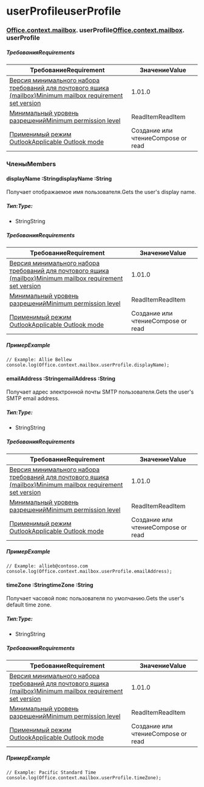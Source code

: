 
# <a name="userprofile"></a><span data-ttu-id="7fc48-101">userProfile</span><span class="sxs-lookup"><span data-stu-id="7fc48-101">userProfile</span></span>

### <span data-ttu-id="7fc48-p101">[Office](Office.md)[.context](Office.context.md)[.mailbox](Office.context.mailbox.md). userProfile</span><span class="sxs-lookup"><span data-stu-id="7fc48-p101">[Office](Office.md)[.context](Office.context.md)[.mailbox](Office.context.mailbox.md). userProfile</span></span>

##### <a name="requirements"></a><span data-ttu-id="7fc48-104">Требования</span><span class="sxs-lookup"><span data-stu-id="7fc48-104">Requirements</span></span>

|<span data-ttu-id="7fc48-105">Требование</span><span class="sxs-lookup"><span data-stu-id="7fc48-105">Requirement</span></span>| <span data-ttu-id="7fc48-106">Значение</span><span class="sxs-lookup"><span data-stu-id="7fc48-106">Value</span></span>|
|---|---|
|[<span data-ttu-id="7fc48-107">Версия минимального набора требований для почтового ящика (mailbox)</span><span class="sxs-lookup"><span data-stu-id="7fc48-107">Minimum mailbox requirement set version</span></span>](/javascript/office/requirement-sets/outlook-api-requirement-sets)| <span data-ttu-id="7fc48-108">1.0</span><span class="sxs-lookup"><span data-stu-id="7fc48-108">1.0</span></span>|
|[<span data-ttu-id="7fc48-109">Минимальный уровень разрешений</span><span class="sxs-lookup"><span data-stu-id="7fc48-109">Minimum permission level</span></span>](https://docs.microsoft.com/outlook/add-ins/understanding-outlook-add-in-permissions)| <span data-ttu-id="7fc48-110">ReadItem</span><span class="sxs-lookup"><span data-stu-id="7fc48-110">ReadItem</span></span>|
|[<span data-ttu-id="7fc48-111">Применимый режим Outlook</span><span class="sxs-lookup"><span data-stu-id="7fc48-111">Applicable Outlook mode</span></span>](https://docs.microsoft.com/outlook/add-ins/#extension-points)| <span data-ttu-id="7fc48-112">Создание или чтение</span><span class="sxs-lookup"><span data-stu-id="7fc48-112">Compose or read</span></span>|

### <a name="members"></a><span data-ttu-id="7fc48-113">Члены</span><span class="sxs-lookup"><span data-stu-id="7fc48-113">Members</span></span>

####  <a name="displayname-string"></a><span data-ttu-id="7fc48-114">displayName :String</span><span class="sxs-lookup"><span data-stu-id="7fc48-114">displayName :String</span></span>

<span data-ttu-id="7fc48-115">Получает отображаемое имя пользователя.</span><span class="sxs-lookup"><span data-stu-id="7fc48-115">Gets the user's display name.</span></span>

##### <a name="type"></a><span data-ttu-id="7fc48-116">Тип:</span><span class="sxs-lookup"><span data-stu-id="7fc48-116">Type:</span></span>

*   <span data-ttu-id="7fc48-117">String</span><span class="sxs-lookup"><span data-stu-id="7fc48-117">String</span></span>

##### <a name="requirements"></a><span data-ttu-id="7fc48-118">Требования</span><span class="sxs-lookup"><span data-stu-id="7fc48-118">Requirements</span></span>

|<span data-ttu-id="7fc48-119">Требование</span><span class="sxs-lookup"><span data-stu-id="7fc48-119">Requirement</span></span>| <span data-ttu-id="7fc48-120">Значение</span><span class="sxs-lookup"><span data-stu-id="7fc48-120">Value</span></span>|
|---|---|
|[<span data-ttu-id="7fc48-121">Версия минимального набора требований для почтового ящика (mailbox)</span><span class="sxs-lookup"><span data-stu-id="7fc48-121">Minimum mailbox requirement set version</span></span>](/javascript/office/requirement-sets/outlook-api-requirement-sets)| <span data-ttu-id="7fc48-122">1.0</span><span class="sxs-lookup"><span data-stu-id="7fc48-122">1.0</span></span>|
|[<span data-ttu-id="7fc48-123">Минимальный уровень разрешений</span><span class="sxs-lookup"><span data-stu-id="7fc48-123">Minimum permission level</span></span>](https://docs.microsoft.com/outlook/add-ins/understanding-outlook-add-in-permissions)| <span data-ttu-id="7fc48-124">ReadItem</span><span class="sxs-lookup"><span data-stu-id="7fc48-124">ReadItem</span></span>|
|[<span data-ttu-id="7fc48-125">Применимый режим Outlook</span><span class="sxs-lookup"><span data-stu-id="7fc48-125">Applicable Outlook mode</span></span>](https://docs.microsoft.com/outlook/add-ins/#extension-points)| <span data-ttu-id="7fc48-126">Создание или чтение</span><span class="sxs-lookup"><span data-stu-id="7fc48-126">Compose or read</span></span>|

##### <a name="example"></a><span data-ttu-id="7fc48-127">Пример</span><span class="sxs-lookup"><span data-stu-id="7fc48-127">Example</span></span>

```
// Example: Allie Bellew
console.log(Office.context.mailbox.userProfile.displayName);
```

####  <a name="emailaddress-string"></a><span data-ttu-id="7fc48-128">emailAddress :String</span><span class="sxs-lookup"><span data-stu-id="7fc48-128">emailAddress :String</span></span>

<span data-ttu-id="7fc48-129">Получает адрес электронной почты SMTP пользователя.</span><span class="sxs-lookup"><span data-stu-id="7fc48-129">Gets the user's SMTP email address.</span></span>

##### <a name="type"></a><span data-ttu-id="7fc48-130">Тип:</span><span class="sxs-lookup"><span data-stu-id="7fc48-130">Type:</span></span>

*   <span data-ttu-id="7fc48-131">String</span><span class="sxs-lookup"><span data-stu-id="7fc48-131">String</span></span>

##### <a name="requirements"></a><span data-ttu-id="7fc48-132">Требования</span><span class="sxs-lookup"><span data-stu-id="7fc48-132">Requirements</span></span>

|<span data-ttu-id="7fc48-133">Требование</span><span class="sxs-lookup"><span data-stu-id="7fc48-133">Requirement</span></span>| <span data-ttu-id="7fc48-134">Значение</span><span class="sxs-lookup"><span data-stu-id="7fc48-134">Value</span></span>|
|---|---|
|[<span data-ttu-id="7fc48-135">Версия минимального набора требований для почтового ящика (mailbox)</span><span class="sxs-lookup"><span data-stu-id="7fc48-135">Minimum mailbox requirement set version</span></span>](/javascript/office/requirement-sets/outlook-api-requirement-sets)| <span data-ttu-id="7fc48-136">1.0</span><span class="sxs-lookup"><span data-stu-id="7fc48-136">1.0</span></span>|
|[<span data-ttu-id="7fc48-137">Минимальный уровень разрешений</span><span class="sxs-lookup"><span data-stu-id="7fc48-137">Minimum permission level</span></span>](https://docs.microsoft.com/outlook/add-ins/understanding-outlook-add-in-permissions)| <span data-ttu-id="7fc48-138">ReadItem</span><span class="sxs-lookup"><span data-stu-id="7fc48-138">ReadItem</span></span>|
|[<span data-ttu-id="7fc48-139">Применимый режим Outlook</span><span class="sxs-lookup"><span data-stu-id="7fc48-139">Applicable Outlook mode</span></span>](https://docs.microsoft.com/outlook/add-ins/#extension-points)| <span data-ttu-id="7fc48-140">Создание или чтение</span><span class="sxs-lookup"><span data-stu-id="7fc48-140">Compose or read</span></span>|

##### <a name="example"></a><span data-ttu-id="7fc48-141">Пример</span><span class="sxs-lookup"><span data-stu-id="7fc48-141">Example</span></span>

```
// Example: allieb@contoso.com
console.log(Office.context.mailbox.userProfile.emailAddress);
```

####  <a name="timezone-string"></a><span data-ttu-id="7fc48-142">timeZone :String</span><span class="sxs-lookup"><span data-stu-id="7fc48-142">timeZone :String</span></span>

<span data-ttu-id="7fc48-143">Получает часовой пояс пользователя по умолчанию.</span><span class="sxs-lookup"><span data-stu-id="7fc48-143">Gets the user's default time zone.</span></span>

##### <a name="type"></a><span data-ttu-id="7fc48-144">Тип:</span><span class="sxs-lookup"><span data-stu-id="7fc48-144">Type:</span></span>

*   <span data-ttu-id="7fc48-145">String</span><span class="sxs-lookup"><span data-stu-id="7fc48-145">String</span></span>

##### <a name="requirements"></a><span data-ttu-id="7fc48-146">Требования</span><span class="sxs-lookup"><span data-stu-id="7fc48-146">Requirements</span></span>

|<span data-ttu-id="7fc48-147">Требование</span><span class="sxs-lookup"><span data-stu-id="7fc48-147">Requirement</span></span>| <span data-ttu-id="7fc48-148">Значение</span><span class="sxs-lookup"><span data-stu-id="7fc48-148">Value</span></span>|
|---|---|
|[<span data-ttu-id="7fc48-149">Версия минимального набора требований для почтового ящика (mailbox)</span><span class="sxs-lookup"><span data-stu-id="7fc48-149">Minimum mailbox requirement set version</span></span>](/javascript/office/requirement-sets/outlook-api-requirement-sets)| <span data-ttu-id="7fc48-150">1.0</span><span class="sxs-lookup"><span data-stu-id="7fc48-150">1.0</span></span>|
|[<span data-ttu-id="7fc48-151">Минимальный уровень разрешений</span><span class="sxs-lookup"><span data-stu-id="7fc48-151">Minimum permission level</span></span>](https://docs.microsoft.com/outlook/add-ins/understanding-outlook-add-in-permissions)| <span data-ttu-id="7fc48-152">ReadItem</span><span class="sxs-lookup"><span data-stu-id="7fc48-152">ReadItem</span></span>|
|[<span data-ttu-id="7fc48-153">Применимый режим Outlook</span><span class="sxs-lookup"><span data-stu-id="7fc48-153">Applicable Outlook mode</span></span>](https://docs.microsoft.com/outlook/add-ins/#extension-points)| <span data-ttu-id="7fc48-154">Создание или чтение</span><span class="sxs-lookup"><span data-stu-id="7fc48-154">Compose or read</span></span>|

##### <a name="example"></a><span data-ttu-id="7fc48-155">Пример</span><span class="sxs-lookup"><span data-stu-id="7fc48-155">Example</span></span>

```
// Example: Pacific Standard Time
console.log(Office.context.mailbox.userProfile.timeZone);
```